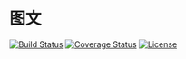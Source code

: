 # 图文

[![Build Status](https://img.shields.io/travis/miaoxing/article/master.svg?style=flat-square)](https://travis-ci.org/miaoxing/article)
[![Coverage Status](https://img.shields.io/coveralls/miaoxing/article.svg?style=flat-square)](https://coveralls.io/r/miaoxing/article?branch=master)
[![License](http://img.shields.io/badge/license-MIT-brightgreen.svg?style=flat-square)](http://www.opensource.org/licenses/MIT)
